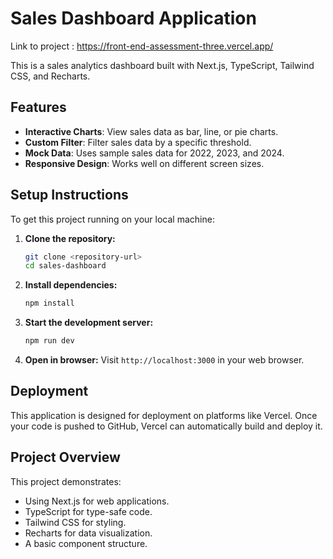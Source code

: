 # Sales Dashboard Application
Link to project : https://front-end-assessment-three.vercel.app/

This is a sales analytics dashboard built with Next.js, TypeScript, Tailwind CSS, and Recharts.

## Features

*   **Interactive Charts**: View sales data as bar, line, or pie charts.
*   **Custom Filter**: Filter sales data by a specific threshold.
*   **Mock Data**: Uses sample sales data for 2022, 2023, and 2024.
*   **Responsive Design**: Works well on different screen sizes.

## Setup Instructions

To get this project running on your local machine:

1.  **Clone the repository:**
    ```bash
    git clone <repository-url>
    cd sales-dashboard
    ```

2.  **Install dependencies:**
    ```bash
    npm install
    ```

3.  **Start the development server:**
    ```bash
    npm run dev
    ```

4.  **Open in browser:**
    Visit `http://localhost:3000` in your web browser.

## Deployment

This application is designed for deployment on platforms like Vercel. Once your code is pushed to GitHub, Vercel can automatically build and deploy it.

## Project Overview

This project demonstrates:

*   Using Next.js for web applications.
*   TypeScript for type-safe code.
*   Tailwind CSS for styling.
*   Recharts for data visualization.
*   A basic component structure.

